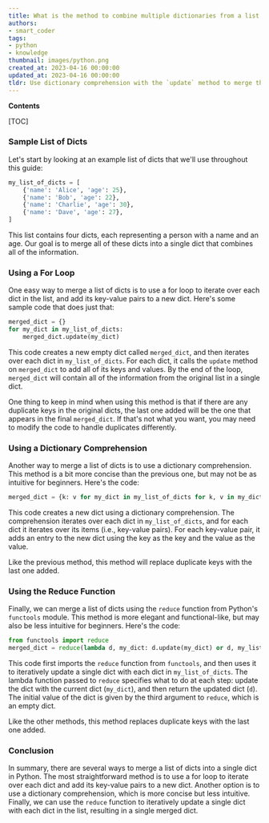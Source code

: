 ```yaml
---
title: What is the method to combine multiple dictionaries from a list into one single dictionary?
authors:
- smart_coder
tags:
- python
- knowledge
thumbnail: images/python.png
created_at: 2023-04-16 00:00:00
updated_at: 2023-04-16 00:00:00
tldr: Use dictionary comprehension with the `update` method to merge the list of dicts into a single dict.
---
```


**Contents**

[TOC]

### Sample List of Dicts

Let's start by looking at an example list of dicts that we'll use throughout this guide:

```python
my_list_of_dicts = [
    {'name': 'Alice', 'age': 25},
    {'name': 'Bob', 'age': 22},
    {'name': 'Charlie', 'age': 30},
    {'name': 'Dave', 'age': 27},
]
```

This list contains four dicts, each representing a person with a name and an age. Our goal is to merge all of these dicts into a single dict that combines all of the information.


### Using a For Loop

One easy way to merge a list of dicts is to use a for loop to iterate over each dict in the list, and add its key-value pairs to a new dict. Here's some sample code that does just that:

```python
merged_dict = {}
for my_dict in my_list_of_dicts:
    merged_dict.update(my_dict)
```

This code creates a new empty dict called `merged_dict`, and then iterates over each dict in `my_list_of_dicts`. For each dict, it calls the `update` method on `merged_dict` to add all of its keys and values. By the end of the loop, `merged_dict` will contain all of the information from the original list in a single dict.

One thing to keep in mind when using this method is that if there are any duplicate keys in the original dicts, the last one added will be the one that appears in the final `merged_dict`. If that's not what you want, you may need to modify the code to handle duplicates differently.


### Using a Dictionary Comprehension

Another way to merge a list of dicts is to use a dictionary comprehension. This method is a bit more concise than the previous one, but may not be as intuitive for beginners. Here's the code:

```python
merged_dict = {k: v for my_dict in my_list_of_dicts for k, v in my_dict.items()}
```

This code creates a new dict using a dictionary comprehension. The comprehension iterates over each dict in `my_list_of_dicts`, and for each dict it iterates over its items (i.e., key-value pairs). For each key-value pair, it adds an entry to the new dict using the key as the key and the value as the value.

Like the previous method, this method will replace duplicate keys with the last one added.


### Using the Reduce Function

Finally, we can merge a list of dicts using the `reduce` function from Python's `functools` module. This method is more elegant and functional-like, but may also be less intuitive for beginners. Here's the code:

```python
from functools import reduce
merged_dict = reduce(lambda d, my_dict: d.update(my_dict) or d, my_list_of_dicts, {})
```

This code first imports the `reduce` function from `functools`, and then uses it to iteratively update a single dict with each dict in `my_list_of_dicts`. The lambda function passed to `reduce` specifies what to do at each step: update the dict with the current dict (`my_dict`), and then return the updated dict (`d`). The initial value of the dict is given by the third argument to `reduce`, which is an empty dict.

Like the other methods, this method replaces duplicate keys with the last one added.

### Conclusion

In summary, there are several ways to merge a list of dicts into a single dict in Python. The most straightforward method is to use a for loop to iterate over each dict and add its key-value pairs to a new dict. Another option is to use a dictionary comprehension, which is more concise but less intuitive. Finally, we can use the `reduce` function to iteratively update a single dict with each dict in the list, resulting in a single merged dict.
